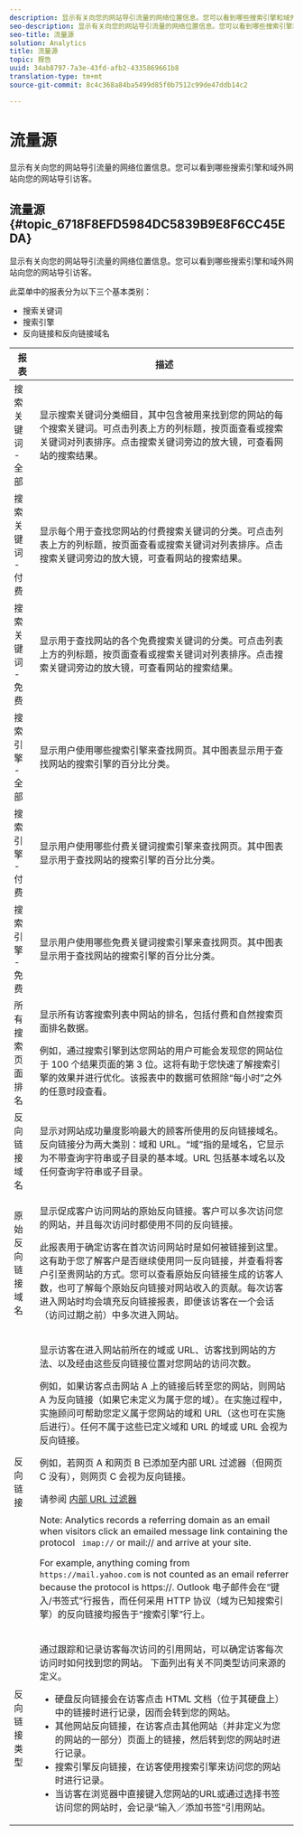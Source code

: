 ```yaml
---
description: 显示有关向您的网站导引流量的网络位置信息。您可以看到哪些搜索引擎和域外网站向您的网站导引访客。
seo-description: 显示有关向您的网站导引流量的网络位置信息。您可以看到哪些搜索引擎和域外网站向您的网站导引访客。
seo-title: 流量源
solution: Analytics
title: 流量源
topic: 报告
uuid: 34ab8797-7a3e-43fd-afb2-4335869661b8
translation-type: tm+mt
source-git-commit: 8c4c368a84ba5499d85f0b7512c99de47ddb14c2

---
```



# 流量源

显示有关向您的网站导引流量的网络位置信息。您可以看到哪些搜索引擎和域外网站向您的网站导引访客。

## 流量源 {#topic_6718F8EFD5984DC5839B9E8F6CC45EDA}

显示有关向您的网站导引流量的网络位置信息。您可以看到哪些搜索引擎和域外网站向您的网站导引访客。

此菜单中的报表分为以下三个基本类别：

* 搜索关键词
* 搜索引擎
* 反向链接和反向链接域名

<table id="table_BF03A24CC90741FB98169742F9D1EB91"> 
 <thead> 
  <tr> 
   <th colname="col1" class="entry"> 报表 </th> 
   <th colname="col2" class="entry"> 描述 </th> 
  </tr> 
 </thead>
 <tbody> 
  <tr> 
   <td colname="col1"> 搜索关键词 - 全部 </td> 
   <td colname="col2"> <p> 显示搜索关键词分类细目，其中包含被用来找到您的网站的每个搜索关键词。可点击列表上方的列标题，按页面查看或搜索关键词对列表排序。点击搜索关键词旁边的放大镜，可查看网站的搜索结果。 </p> </td> 
  </tr> 
  <tr> 
   <td colname="col1"> 搜索关键词 - 付费 </td> 
   <td colname="col2"> <p> 显示每个用于查找您网站的付费搜索关键词的分类。可点击列表上方的列标题，按页面查看或搜索关键词对列表排序。点击搜索关键词旁边的放大镜，可查看网站的搜索结果。 </p> </td> 
  </tr> 
  <tr> 
   <td colname="col1"> 搜索关键词 - 免费 </td> 
   <td colname="col2"> <p> 显示用于查找网站的各个免费搜索关键词的分类。可点击列表上方的列标题，按页面查看或搜索关键词对列表排序。点击搜索关键词旁边的放大镜，可查看网站的搜索结果。 </p> </td> 
  </tr> 
  <tr> 
   <td colname="col1"> 搜索引擎 - 全部 </td> 
   <td colname="col2"> <p> 显示用户使用哪些搜索引擎来查找网页。其中图表显示用于查找网站的搜索引擎的百分比分类。 </p> </td> 
  </tr> 
  <tr> 
   <td colname="col1"> 搜索引擎 - 付费 </td> 
   <td colname="col2"> <p> 显示用户使用哪些付费关键词搜索引擎来查找网页。其中图表显示用于查找网站的搜索引擎的百分比分类。 </p> </td> 
  </tr> 
  <tr> 
   <td colname="col1"> 搜索引擎 - 免费 </td> 
   <td colname="col2"> <p> 显示用户使用哪些免费关键词搜索引擎来查找网页。其中图表显示用于查找网站的搜索引擎的百分比分类。 </p> </td> 
  </tr> 
  <tr> 
   <td colname="col1"> 所有搜索页面排名 </td> 
   <td colname="col2"> <p> 显示所有访客搜索列表中网站的排名，包括付费和自然搜索页面排名数据。 </p> <p>例如，通过搜索引擎到达您网站的用户可能会发现您的网站位于 100 个结果页面的第 3 位。这将有助于您快速了解搜索引擎的效果并进行优化。该报表中的数据可依照除<span class="wintitle">“每小时”</span>之外的任意时段查看。 </p> </td> 
  </tr> 
  <tr> 
   <td colname="col1"> 反向链接域名 </td> 
   <td colname="col2"> <p> 显示对网站成功量度影响最大的顾客所使用的反向链接域名。反向链接分为两大类别：域和 URL。“域”指的是域名，它显示为不带查询字符串或子目录的基本域。URL 包括基本域名以及任何查询字符串或子目录。 </p> </td> 
  </tr> 
  <tr> 
   <td colname="col1"> 原始反向链接域名 </td> 
   <td colname="col2"> <p> 显示促成客户访问网站的原始反向链接。客户可以多次访问您的网站，并且每次访问时都使用不同的反向链接。 </p> <p>此报表用于确定访客在首次访问网站时是如何被链接到这里。这有助于您了解客户是否继续使用同一反向链接，并查看将客户引至贵网站的方式。您可以查看原始反向链接生成的访客人数，也可了解每个原始反向链接对网站收入的贡献。<span class="wintitle">每次访客进入网站时均会填充反向链接报表，即便该访客在一个会话（访问过期之前）中多次进入网站。</span> </p> </td> 
  </tr> 
  <tr> 
   <td colname="col1"> 反向链接 </td> 
   <td colname="col2"> <p> 显示访客在进入网站前所在的域或 URL、访客找到网站的方法、以及经由这些反向链接位置对您网站的访问次数。 </p> <p>例如，如果访客点击网站 A 上的链接后转至您的网站，则网站 A 为反向链接（如果它未定义为属于您的域）。在实施过程中，实施顾问可帮助您定义属于您网站的域和 URL（这也可在实施后进行）。任何不属于这些已定义域和 URL 的域或 URL 会视为反向链接。 </p> <p>例如，若网页 A 和网页 B 已添加至内部 URL 过滤器（但网页 C 没有），则网页 C 会视为反向链接。 </p> <p>请参阅 <a href="/help/admin/admin/internal-url-filter-admin.md"> 内部 URL 过滤器</a></p>  <p>Note: Analytics records a referring domain as an email when visitors click an emailed message link containing the protocol <code> imap://</code> or <span class="filepath"> mail://</span> and arrive at your site. </p> <p>For example, anything coming from <code> https://mail.yahoo.com</code> is not counted as an email referrer because the protocol is <span class="filepath"> https://</span>. Outlook 电子邮件会在<span class="wintitle">“键入/书签式”</span>行报告，而任何采用 HTTP 协议（域为已知搜索引擎）的反向链接均报告于<span class="wintitle">“搜索引擎”</span>行上。 </p> </td> 
  </tr> 
  <tr> 
   <td colname="col1"> 反向链接类型 </td> 
   <td colname="col2"> <p> 通过跟踪和记录访客每次访问的引用网站，可以确定访客每次访问时如何找到您的网站。 下面列出有关不同类型访问来源的定义。 </p> 
    <ul id="ul_981E224B63A44893BFCCE4110BA941F7"> 
     <li id="li_9CF3A37599D24C628E1FD9C5F014DF0F"> 硬盘反向链接会在访客点击 HTML 文档（位于其硬盘上）中的链接时进行记录，因而会转到您的网站。 </li> 
     <li id="li_7B48C857AE0A48E5A35A73A00B039328"> 其他网站反向链接，在访客点击其他网站（并非定义为您的网站的一部分）页面上的链接，然后转到您的网站时进行记录。 </li> 
     <li id="li_87BCF837F21B43C0B4C9C97C4CBF69A2"> 搜索引擎反向链接，在访客使用搜索引擎来访问您的网站时进行记录。 </li> 
     <li id="li_14A94FA2F4A44F47A810A86F94896162"> 当访客在浏览器中直接键入您网站的URL或通过选择书签访问您的网站时，会记录“输入／添加书签”引用网站。 </li> 
    </ul> </td> 
  </tr> 
 </tbody> 
</table>

